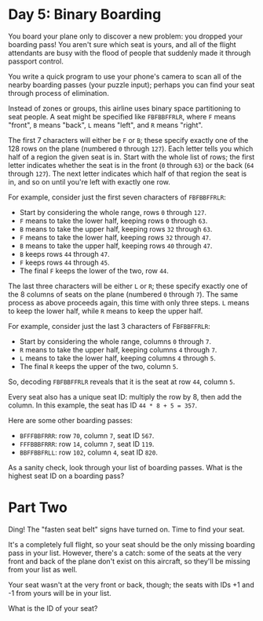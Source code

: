 # Day 5: Binary Boarding
You board your plane only to discover a new problem: you dropped your boarding pass! You aren't sure which seat is yours, and all of the flight attendants are busy with the flood of people that suddenly made it through passport control.

You write a quick program to use your phone's camera to scan all of the nearby boarding passes (your puzzle input); perhaps you can find your seat through process of elimination.

Instead of zones or groups, this airline uses binary space partitioning to seat people. A seat might be specified like ```FBFBBFFRLR```, where ```F``` means "front", ```B``` means "back", ```L``` means "left", and ```R``` means "right".

The first 7 characters will either be ```F``` or ```B```; these specify exactly one of the 128 rows on the plane (numbered ```0``` through ```127```). Each letter tells you which half of a region the given seat is in. Start with the whole list of rows; the first letter indicates whether the seat is in the front (```0``` through ```63```) or the back (```64``` through ```127```). The next letter indicates which half of that region the seat is in, and so on until you're left with exactly one row.

For example, consider just the first seven characters of ```FBFBBFFRLR```:

- Start by considering the whole range, rows ```0``` through ```127```.
- ```F``` means to take the lower half, keeping rows ```0``` through ```63```.
- ```B``` means to take the upper half, keeping rows ```32``` through ```63```.
- ```F``` means to take the lower half, keeping rows ```32``` through ```47```.
- ```B``` means to take the upper half, keeping rows ```40``` through ```47```.
- ```B``` keeps rows ```44``` through ```47```.
- ```F``` keeps rows ```44``` through ```45```.
- The final ```F``` keeps the lower of the two, row ```44```.

The last three characters will be either ```L``` or ```R```; these specify exactly one of the 8 columns of seats on the plane (numbered ```0``` through ```7```). The same process as above proceeds again, this time with only three steps. ```L``` means to keep the lower half, while ```R``` means to keep the upper half.

For example, consider just the last 3 characters of F```BFBBFFRLR```:

- Start by considering the whole range, columns ```0``` through ```7```.
- ```R``` means to take the upper half, keeping columns ```4``` through ```7```.
- ```L``` means to take the lower half, keeping columns ```4``` through ```5```.
- The final ```R``` keeps the upper of the two, column ```5```.

So, decoding ```FBFBBFFRLR``` reveals that it is the seat at row ```44```, column ```5```.

Every seat also has a unique seat ID: multiply the row by 8, then add the column. In this example, the seat has ID ```44 * 8 + 5 = 357```.

Here are some other boarding passes:

- ```BFFFBBFRRR```: row ```70```, column ```7```, seat ID ```567```.
- ```FFFBBBFRRR```: row ```14```, column ```7```, seat ID ```119```.
- ```BBFFBBFRLL```: row ```102```, column ```4```, seat ID ```820```.

As a sanity check, look through your list of boarding passes. What is the highest seat ID on a boarding pass?

# Part Two
Ding! The "fasten seat belt" signs have turned on. Time to find your seat.

It's a completely full flight, so your seat should be the only missing boarding pass in your list. However, there's a catch: some of the seats at the very front and back of the plane don't exist on this aircraft, so they'll be missing from your list as well.

Your seat wasn't at the very front or back, though; the seats with IDs +1 and -1 from yours will be in your list.

What is the ID of your seat?

